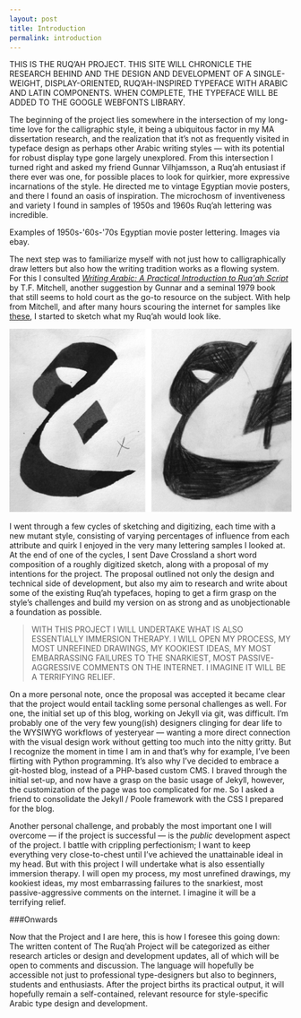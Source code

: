 ```yaml
---
layout: post
title: Introduction
permalink: introduction
---
```


<p class="intro">
THIS IS THE RUQ’AH PROJECT. THIS SITE WILL CHRONICLE THE RESEARCH BEHIND AND THE DESIGN AND DEVELOPMENT OF A SINGLE-WEIGHT, DISPLAY-ORIENTED, RUQ’AH-INSPIRED TYPEFACE WITH ARABIC AND LATIN COMPONENTS. WHEN COMPLETE, THE TYPEFACE WILL BE ADDED TO THE GOOGLE WEBFONTS LIBRARY. 
</p>

The beginning of the project lies somewhere in the intersection of my long-time love for the calligraphic style, it being a ubiquitous factor in my MA dissertation research, and the realization that it’s not as frequently visited in typeface design as perhaps other Arabic writing styles — with its potential for robust display type  gone largely unexplored.  From this intersection I turned right and asked my friend Gunnar Vilhjamsson, a Ruq’ah entusiast if there ever was one, for possible places to look for quirkier, more expressive incarnations of the style. He directed me to vintage Egyptian movie posters, and there I found an oasis of inspiration. The microchosm of inventiveness and variety I found in samples of 1950s and 1960s Ruq’ah lettering was incredible.

<!--more-->

<p class="caption">
Examples of 1950s-'60s-'70s Egyptian movie poster lettering. Images via ebay.
</p>

The next step was to familiarize myself with not just how to calligraphically draw letters but also how the writing tradition works as a flowing system. For this I consulted *[Writing Arabic: A Practical Introduction to Ruq'ah Script](http://www.amazon.co.uk/Writing-Arabic-Practical-Introduction-Script/dp/0198151500/ref=sr_1_1?s=books&ie=UTF8&qid=1442336616&sr=1-1)* by T.F. Mitchell, another suggestion by Gunnar and a seminal 1979 book that still seems to hold court as the go-to resource on the subject. With help from Mitchell, and after many hours scouring the internet for samples like [these](http://stores.ebay.co.uk/Braich-Posters/Egyptian-Movie-Memorabilia-/_i.html?_fsub=1712112018&_sid=164608038&_trksid=p4634.c0.m322), I started to sketch what my Ruq’ah would look like.

![Jeems](/public/Jeems.jpg) 

I went through a few cycles of sketching and digitizing, each time with a new mutant style, consisting of varying percentages of influence from each attribute and quirk I enjoyed in the very many lettering samples I looked at. At the end of one of the cycles, I sent Dave Crossland a short word composition of a roughly digitized sketch, along with a proposal of my intentions for the project. The proposal outlined not only the design and technical side of development, but also my aim to research and write about some of the existing Ruq’ah typefaces, hoping to get a firm grasp on the style’s challenges and build my version on as strong and as unobjectionable a foundation as possible.

> WITH THIS PROJECT I WILL UNDERTAKE WHAT IS ALSO ESSENTIALLY IMMERSION THERAPY. I WILL OPEN MY PROCESS, MY MOST UNREFINED DRAWINGS, MY KOOKIEST IDEAS, MY MOST EMBARRASSING FAILURES TO THE SNARKIEST, MOST PASSIVE-AGGRESSIVE COMMENTS ON THE INTERNET. I IMAGINE IT WILL BE A TERRIFYING RELIEF.

On a more personal note, once the proposal was accepted it became clear that the project would entail tackling some personal challenges as well. For one, the initial set up of this blog, working on Jekyll via git, was difficult. I’m probably one of the very few young(ish) designers clinging for dear life to the WYSIWYG workflows of yesteryear — wanting a more direct connection with the visual design work without getting too much into the nitty gritty. But I recognize the moment in time I am in and that’s why for example, I’ve been flirting with Python programming. It’s also why I’ve decided to embrace a git-hosted blog, instead of a PHP-based custom CMS. I braved through the initial set-up, and now have a grasp on the basic usage of Jekyll, however, the customization of the page was too complicated for me. So I asked a friend to consolidate the Jekyll / Poole framework with the CSS I prepared for the blog.

Another personal challenge, and probably the most important one I will overcome — if the project is successful — is the *public* development aspect of the project. I battle with crippling perfectionism; I want to keep everything very close-to-chest until I’ve achieved the unattainable ideal in my head. But with this project I will undertake what is also essentially immersion therapy. I will open my process, my most unrefined drawings, my kookiest ideas, my most embarrassing failures to the snarkiest, most passive-aggressive comments on the internet. I imagine it will be a terrifying relief.
 
###Onwards

Now that the Project and I are here, this is how I foresee this going down: The written content of The Ruq’ah Project will be categorized as either research articles or design and development updates, all of which will be open to comments and discussion. The language will hopefully be accessible not just to professional type-designers but also to beginners, students and enthusiasts. After the project births its practical output, it will hopefully remain a self-contained, relevant resource for style-specific Arabic type design and development. 

